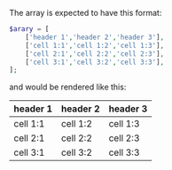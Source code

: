The array is expected to have this format:

```php
$arary = [
    ['header 1','header 2','header 3'],
    ['cell 1:1','cell 1:2','cell 1:3'],
    ['cell 2:1','cell 2:2','cell 2:3'],
    ['cell 3:1','cell 3:2','cell 3:3'],
];

```

and would be rendered like this:

| header 1 | header 2 | header 3 |  
|----------|----------|----------|
| cell 1:1 | cell 1:2 | cell 1:3 |
| cell 2:1 | cell 2:2 | cell 2:3 |
| cell 3:1 | cell 3:2 | cell 3:3 |

